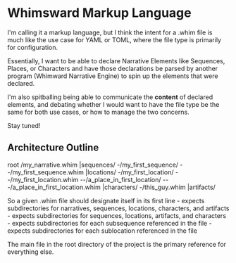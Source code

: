 # Whimsward Markup Language

I'm calling it a markup language, but I think the intent for a .whim file is much like the use case for YAML or TOML, where the file type is primarily for configuration.

Essentially, I want to be able to declare Narrative Elements like Sequences, Places, or Characters and have those declarations be parsed by another program (Whimward Narrative Engine) to spin up the elements that were declared.


I'm also spitballing being able to communicate the **content** of declared elements, and debating whether I would want to have the file type be the same for both use cases, or how to manage the two concerns.

Stay tuned!

## Architecture Outline

root
/my_narrative.whim
|sequences/
-/my_first_sequence/
--/my_first_sequence.whim
|locations/
-/my_first_location/
--/my_first_location.whim
--/a_place_in_first_location/
---/a_place_in_first_location.whim
|characters/
-/this_guy.whim
|artifacts/

So a given .whim file should designate itself in its first line
<Canon> - expects subdirectories for narratives, sequences, locations, characters, and artifacts
<Narrative> - expects subdirectories for sequences, locations, artifacts, and characters
<Sequence> - expects subdirectories for each subsequence referenced in the file
<Location> - expects subdirectories for each sublocation referenced in the file
<Character>
<Artifact>

The main file in the root directory of the project is the primary reference for everything else.